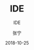 ---
layout:     post
title:     IDE
subtitle:  IDE
date:       2018-10-25
author:     张宁
header-img: img/post-bg-cook.jpg
catalog: true
tags:
    - Kits
---